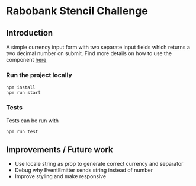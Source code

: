 # Rabobank Stencil Challenge

## Introduction
A simple currency input form with two separate input fields which returns a two decimal number on submit.
Find more details on how to use the component [here](src/components/rabo-currency-input/readme.md)

### Run the project locally
```
npm install
npm run start
```

### Tests
Tests can be run with
```
npm run test
```

## Improvements / Future work
* Use locale string as prop to generate correct currency and separator
* Debug why EventEmitter sends string instead of number
* Improve styling and make responsive
